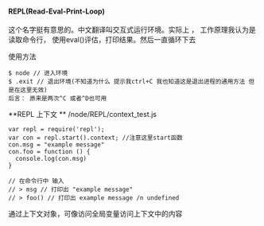 #### REPL(Read-Eval-Print-Loop)
这个名字挺有意思的。中文翻译叫交互式运行环境。实际上 ， 工作原理我认为是读取命令行，
使用eval()评估，打印结果。然后一直循环下去

使用方法
```
$ node // 进入环境
$ .exit // 退出环境(不知道为什么 提示我ctrl+C 我也知道这是退出进程的通用方法 但是在这里无效) 
后言： 原来是两次^C 或者^D也可用
```

**REPL 上下文 **
/node/REPL/context_test.js
```
var repl = require('repl');
var con = repl.start().context; //注意这里start函数
con.msg = "example message"
con.foo = function () {
  console.log(con.msg)
}

// 在命令行中 输入
// > msg // 打印出 "example message"
// > foo() // 打印出 example message /n undefined
```

通过上下文对象，可像访问全局变量访问上下文中的内容